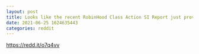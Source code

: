 ```yaml
--- 
layout: post 
title: Looks like the recent RobinHood Class Action SI Report just proved /u/broccaaa's data. That the shorts haven't covered, that they hid SI% through Deep ITM CALLs, and SI% is a minimum of 226.42% 
date: 2021-06-25 1624635443 
categories: reddit 
--- 
```

https://redd.it/o7q4vv